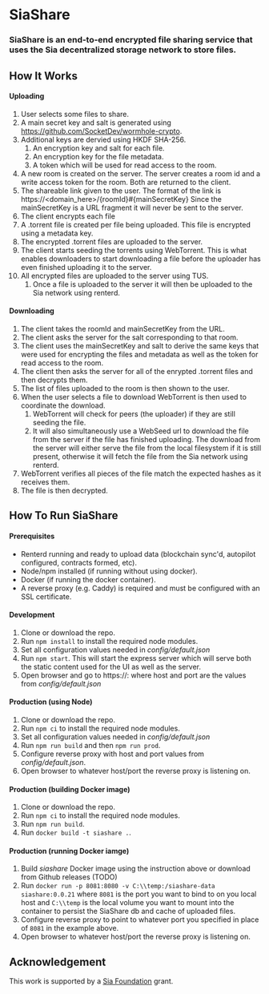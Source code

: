 # SiaShare
### SiaShare is an end-to-end encrypted file sharing service that uses the Sia decentralized storage network to store files.

## How It Works
#### Uploading
1. User selects some files to share.
2. A main secret key and salt is generated using https://github.com/SocketDev/wormhole-crypto.
3. Additional keys are dervied using HKDF SHA-256.
    1. An encryption key and salt for each file.
    2. An encryption key for the file metadata.
    3. A token which will be used for read access to the room.
4. A new room is created on the server. The server creates a room id and a write access token for the room. Both are returned to the client.
5. The shareable link given to the user. The format of the link is https://<domain_here>/{roomId}#{mainSecretKey} Since the mainSecretKey is a URL fragment it will never be sent to the server.
6. The client encrypts each file
7. A .torrent file is created per file being uploaded. This file is encrypted using a metadata key.
8. The encrypted .torrent files are uploaded to the server.
9. The client starts seeding the torrents using WebTorrent. This is what enables downloaders to start downloading a file before the uploader has even finished uploading it to the server.
10. All encrypted files are uploaded to the server using TUS.
    1. Once a file is uploaded to the server it will then be uploaded to the Sia network using renterd.

#### Downloading
1. The client takes the roomId and mainSecretKey from the URL.
2. The client asks the server for the salt corresponding to that room.
3. The client uses the mainSecretKey and salt to derive the same keys that were used for encrypting the files and metadata as well as the token for read access to the room.
4. The client then asks the server for all of the enrypted .torrent files and then decrypts them.
5. The list of files uploaded to the room is then shown to the user.
6. When the user selects a file to download WebTorrent is then used to coordinate the download.
    1. WebTorrent will check for peers (the uploader) if they are still seeding the file.
    2. It will also simultaneously use a WebSeed url to download the file from the server if the file has finished uploading. The download from the server will either serve the file from the local filesystem if it is still present, otherwise it will fetch the file from the Sia network using renterd.
7. WebTorrent verifies all pieces of the file match the expected hashes as it receives them.
8. The file is then decrypted.

## How To Run SiaShare
#### Prerequisites
- Renterd running and ready to upload data (blockchain sync'd, autopilot configured, contracts formed, etc).
- Node/npm installed (if running without using docker).
- Docker (if running the docker container).
- A reverse proxy (e.g. Caddy) is required and must be configured with an SSL certificate.

#### Development
1. Clone or download the repo.
2. Run `npm install` to install the required node modules.
3. Set all configuration values needed in *config/default.json*
4. Run `npm start`. This will start the express server which will serve both the static content used for the UI as well as the server.
5. Open browser and go to https://<host>:<port> where host and port are the values from *config/default.json*

#### Production (using Node)
1. Clone or download the repo.
2. Run `npm ci` to install the required node modules.
3. Set all configuration values needed in *config/default.json*
4. Run `npm run build` and then `npm run prod`.
5. Configure reverse proxy with host and port values from *config/default.json*.
6. Open browser to whatever host/port the reverse proxy is listening on.

#### Production (building Docker image)
1. Clone or download the repo.
2. Run `npm ci` to install the required node modules.
3. Run `npm run build`.
4. Run `docker build -t siashare .`.

#### Production (running Docker iamge)
1. Build *siashare* Docker image using the instruction above or download from Github releases (TODO)
2. Run `docker run -p 8081:8080 -v C:\\temp:/siashare-data siashare:0.0.21` where `8081` is the port you want to bind to on you local host and `C:\\temp` is the local volume you want to mount into the container to persist the SiaShare db and cache of uploaded files.
3. Configure reverse proxy to point to whatever port you specified in place of `8081` in the example above.
4. Open browser to whatever host/port the reverse proxy is listening on.

## Acknowledgement
This work is supported by a [Sia Foundation](https://sia.tech/) grant.
